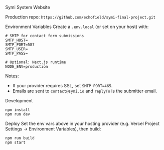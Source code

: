 Symi System Website

Production repo: `https://github.com/echofield/symi-final-project.git`

Environment Variables
Create a `.env.local` (or set on your host) with:

```
# SMTP for contact form submissions
SMTP_HOST=
SMTP_PORT=587
SMTP_USER=
SMTP_PASS=

# Optional: Next.js runtime
NODE_ENV=production
```

Notes:
- If your provider requires SSL, set `SMTP_PORT=465`.
- Emails are sent to `contact@symi.io` and `replyTo` is the submitter email.

Development
```
npm install
npm run dev
```

Deploy
Set the env vars above in your hosting provider (e.g. Vercel Project Settings → Environment Variables), then build:

```
npm run build
npm start
```


